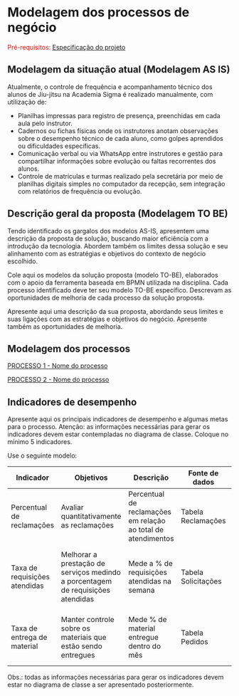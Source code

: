 # Modelagem dos processos de negócio<br>

<span style="color:red">Pré-requisitos: <a href="02-Especificacao.md"> Especificação do projeto</a></span>

## Modelagem da situação atual (Modelagem AS IS)<br>

Atualmente, o controle de frequência e acompanhamento técnico dos alunos de Jiu-jitsu na Academia Sigma é realizado manualmente, com utilização de: <br>
- Planilhas impressas para registro de presença, preenchidas em cada aula pelo instrutor. <br>
- Cadernos ou fichas físicas onde os instrutores anotam observações sobre o desempenho técnico de cada aluno, como golpes aprendidos ou dificuldades específicas.<br>
- Comunicação verbal ou via WhatsApp entre instrutores e gestão para compartilhar informações sobre evolução ou faltas recorrentes dos alunos.<br>
- Controle de matrículas e turmas realizado pela secretária por meio de planilhas digitais simples no computador da recepção, sem integração com relatórios de frequência ou evolução. <br>

## Descrição geral da proposta (Modelagem TO BE)

Tendo identificado os gargalos dos modelos AS-IS, apresentem uma descrição da proposta de solução, buscando maior eficiência com a introdução da tecnologia. Abordem também os limites dessa solução e seu alinhamento com as estratégias e objetivos do contexto de negócio escolhido.

Cole aqui os modelos da solução proposta (modelo TO-BE), elaborados com o apoio da ferramenta baseada em BPMN utilizada na disciplina. Cada processo identificado deve ter seu modelo TO-BE específico. Descrevam as oportunidades de melhoria de cada processo da solução proposta.

Apresente aqui uma descrição da sua proposta, abordando seus limites e suas ligações com as estratégias e objetivos do negócio. Apresente também as oportunidades de melhoria.

## Modelagem dos processos

[PROCESSO 1 - Nome do processo](./processes/processo-1-nome-do-processo.md "Detalhamento do processo 1.")

[PROCESSO 2 - Nome do processo](./processes/processo-2-nome-do-processo.md "Detalhamento do processo 2.")


## Indicadores de desempenho

Apresente aqui os principais indicadores de desempenho e algumas metas para o processo. Atenção: as informações necessárias para gerar os indicadores devem estar contempladas no diagrama de classe. Coloque no mínimo 5 indicadores.

Use o seguinte modelo:

| **Indicador** | **Objetivos** | **Descrição** | **Fonte de dados** | **Fórmula de cálculo** |
| ---           | ---           | ---           | ---             | ---             |
| Percentual de reclamações | Avaliar quantitativamente as reclamações | Percentual de reclamações em relação ao total de atendimentos | Tabela Reclamações | número total de reclamações / número total de atendimentos |
| Taxa de requisições atendidas | Melhorar a prestação de serviços medindo a porcentagem de requisições atendidas| Mede a % de requisições atendidas na semana | Tabela Solicitações | (número de requisições atendidas / número total de requisições) * 100 |
| Taxa de entrega de material | Manter controle sobre os materiais que estão sendo entregues | Mede % de material entregue dentro do mês | Tabela Pedidos | (número de pedidos entregues / número total de pedidos) * 100 |


Obs.: todas as informações necessárias para gerar os indicadores devem estar no diagrama de classe a ser apresentado posteriormente.
